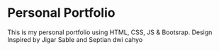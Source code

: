 # Personal Portfolio
This is my personal portfolio using HTML, CSS, JS & Bootsrap. Design Inspired by Jigar Sable and Septian dwi cahyo
